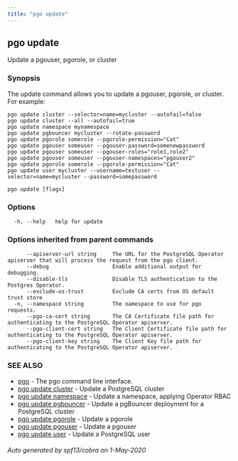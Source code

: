 ```yaml
---
title: "pgo update"
---
```

## pgo update

Update a pgouser, pgorole, or cluster

### Synopsis

The update command allows you to update a pgouser, pgorole, or cluster. For example:

	pgo update cluster --selector=name=mycluster --autofail=false
	pgo update cluster --all --autofail=true
	pgo update namespace mynamespace
	pgo update pgbouncer mycluster --rotate-password
	pgo update pgorole somerole --pgorole-permission="Cat"
	pgo update pgouser someuser --pgouser-password=somenewpassword
	pgo update pgouser someuser --pgouser-roles="role1,role2"
	pgo update pgouser someuser --pgouser-namespaces="pgouser2"
	pgo update pgorole somerole --pgorole-permission="Cat"
	pgo update user mycluster --username=testuser --selector=name=mycluster --password=somepassword

```
pgo update [flags]
```

### Options

```
  -h, --help   help for update
```

### Options inherited from parent commands

```
      --apiserver-url string     The URL for the PostgreSQL Operator apiserver that will process the request from the pgo client.
      --debug                    Enable additional output for debugging.
      --disable-tls              Disable TLS authentication to the Postgres Operator.
      --exclude-os-trust         Exclude CA certs from OS default trust store
  -n, --namespace string         The namespace to use for pgo requests.
      --pgo-ca-cert string       The CA Certificate file path for authenticating to the PostgreSQL Operator apiserver.
      --pgo-client-cert string   The Client Certificate file path for authenticating to the PostgreSQL Operator apiserver.
      --pgo-client-key string    The Client Key file path for authenticating to the PostgreSQL Operator apiserver.
```

### SEE ALSO

* [pgo](/pgo-client/reference/pgo/)	 - The pgo command line interface.
* [pgo update cluster](/pgo-client/reference/pgo_update_cluster/)	 - Update a PostgreSQL cluster
* [pgo update namespace](/pgo-client/reference/pgo_update_namespace/)	 - Update a namespace, applying Operator RBAC
* [pgo update pgbouncer](/pgo-client/reference/pgo_update_pgbouncer/)	 - Update a pgBouncer deployment for a PostgreSQL cluster
* [pgo update pgorole](/pgo-client/reference/pgo_update_pgorole/)	 - Update a pgorole
* [pgo update pgouser](/pgo-client/reference/pgo_update_pgouser/)	 - Update a pgouser
* [pgo update user](/pgo-client/reference/pgo_update_user/)	 - Update a PostgreSQL user

###### Auto generated by spf13/cobra on 1-May-2020
